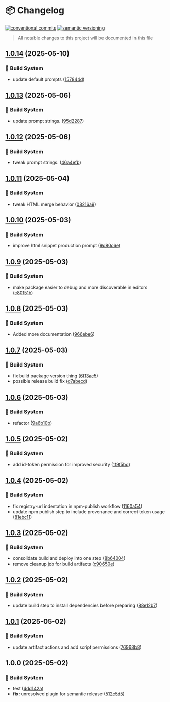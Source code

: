 # 📦 Changelog 
[![conventional commits](https://img.shields.io/badge/conventional%20commits-1.0.0-yellow.svg)](https://conventionalcommits.org)
[![semantic versioning](https://img.shields.io/badge/semantic%20versioning-2.0.0-green.svg)](https://semver.org)
> All notable changes to this project will be documented in this file

## [1.0.14](https://github.com/mmiscool/snipsplicer/compare/v1.0.13...v1.0.14) (2025-05-10)

### 🤖 Build System

* update default prompts ([157844d](https://github.com/mmiscool/snipsplicer/commit/157844d64286dc315c48b23dbf440771aee04bd8))

## [1.0.13](https://github.com/mmiscool/snipsplicer/compare/v1.0.12...v1.0.13) (2025-05-06)

### 🤖 Build System

* update prompt strings. ([95d2287](https://github.com/mmiscool/snipsplicer/commit/95d2287e3372ef44e1f6e79d478dd83f0d2330ce))

## [1.0.12](https://github.com/mmiscool/snipsplicer/compare/v1.0.11...v1.0.12) (2025-05-06)

### 🤖 Build System

* tweak prompt strings. ([46a4efb](https://github.com/mmiscool/snipsplicer/commit/46a4efb3db37380533d609c95076e9f79d441371))

## [1.0.11](https://github.com/mmiscool/snipsplicer/compare/v1.0.10...v1.0.11) (2025-05-04)

### 🤖 Build System

* tweak HTML merge behavior ([08216a9](https://github.com/mmiscool/snipsplicer/commit/08216a9f028f0d8063c851b5528b67e0103dd0b8))

## [1.0.10](https://github.com/mmiscool/snipsplicer/compare/v1.0.9...v1.0.10) (2025-05-03)

### 🤖 Build System

* improve html snippet production prompt ([9d80c6e](https://github.com/mmiscool/snipsplicer/commit/9d80c6ee2ac81da0357efc79cb1499a7e82ac2c3))

## [1.0.9](https://github.com/mmiscool/snipsplicer/compare/v1.0.8...v1.0.9) (2025-05-03)

### 🤖 Build System

* make package easier to debug and more discoverable in editors ([c80151b](https://github.com/mmiscool/snipsplicer/commit/c80151b6a8c15bd511ebad0b4e5d0e5a79738856))

## [1.0.8](https://github.com/mmiscool/snipsplicer/compare/v1.0.7...v1.0.8) (2025-05-03)

### 🤖 Build System

* Added more documentation ([966ebe6](https://github.com/mmiscool/snipsplicer/commit/966ebe64a5406ebea2cd5c6a6f1962469a5a59df))

## [1.0.7](https://github.com/mmiscool/snipsplicer/compare/v1.0.6...v1.0.7) (2025-05-03)

### 🤖 Build System

* fix build package version thing ([6f13ac5](https://github.com/mmiscool/snipsplicer/commit/6f13ac58d90dd082d9d54cf6b01afb92a64e755f))
* possible release build fix ([d7abecd](https://github.com/mmiscool/snipsplicer/commit/d7abecd2942cc6066bdf704e48e5ebc0d9dd7e78))

## [1.0.6](https://github.com/mmiscool/snipsplicer/compare/v1.0.5...v1.0.6) (2025-05-03)

### 🤖 Build System

* refactor ([9a6b10b](https://github.com/mmiscool/snipsplicer/commit/9a6b10b66d3630234181f7944f53befc3af38607))

## [1.0.5](https://github.com/mmiscool/snipsplicer/compare/v1.0.4...v1.0.5) (2025-05-02)

### 🤖 Build System

* add id-token permission for improved security ([1f9f5bd](https://github.com/mmiscool/snipsplicer/commit/1f9f5bd35c45777b668269566ac99d08b374cead))

## [1.0.4](https://github.com/mmiscool/snipsplicer/compare/v1.0.3...v1.0.4) (2025-05-02)

### 🤖 Build System

* fix registry-url indentation in npm-publish workflow ([1160a54](https://github.com/mmiscool/snipsplicer/commit/1160a54c12bcf56e1073937783d6b0a12ab73823))
* update npm publish step to include provenance and correct token usage ([81ebc11](https://github.com/mmiscool/snipsplicer/commit/81ebc11f90b355f67ad36fbb53573a6076d5b028))

## [1.0.3](https://github.com/mmiscool/snipsplicer/compare/v1.0.2...v1.0.3) (2025-05-02)

### 🤖 Build System

* consolidate build and deploy into one step ([8b64004](https://github.com/mmiscool/snipsplicer/commit/8b640049864ccda867828e0edbaac3f516c8db51))
* remove cleanup job for build artifacts ([c90650e](https://github.com/mmiscool/snipsplicer/commit/c90650ef812b8de4cd95d3477fa9bdd4ee29f714))

## [1.0.2](https://github.com/mmiscool/snipsplicer/compare/v1.0.1...v1.0.2) (2025-05-02)

### 🤖 Build System

* update build step to install dependencies before preparing ([88e12b7](https://github.com/mmiscool/snipsplicer/commit/88e12b7ca0196597f639d058dd133068af88c079))

## [1.0.1](https://github.com/mmiscool/snipsplicer/compare/v1.0.0...v1.0.1) (2025-05-02)

### 🤖 Build System

* update artifact actions and add script permissions ([76968b8](https://github.com/mmiscool/snipsplicer/commit/76968b82ce8657fb7447e1a422eebce25dcd93fa))

## 1.0.0 (2025-05-02)

### 🤖 Build System

* test ([4dd142a](https://github.com/mmiscool/snipsplicer/commit/4dd142aaf04870450b6c003049383b485cc5196c))
* **fix:** unresolved plugin for semantic release ([512c5d5](https://github.com/mmiscool/snipsplicer/commit/512c5d5a5b6ca119b08982cef914834dbc945d3b))
